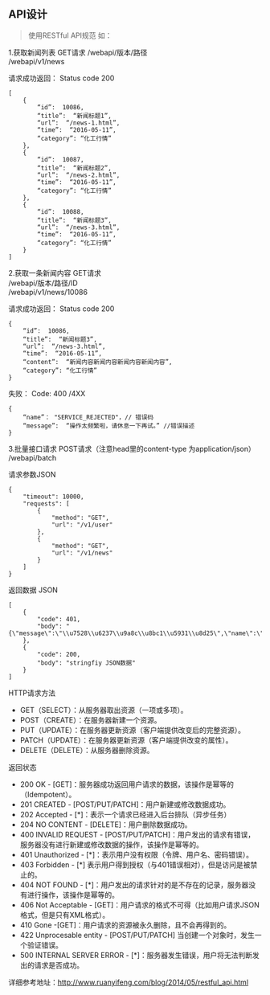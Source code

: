 ## API设计
> 使用RESTful API规范 如：


1.获取新闻列表 GET请求 
/webapi/版本/路径  
/webapi/v1/news  

请求成功返回： 
Status code 200

```
[
	{
		“id”:  10086,
		“title”:  “新闻标题1”,
		“url”:  “/news-1.html”,
		“time”:  “2016-05-11”,
		“category”: “化工行情”
	},
	{
		“id”:  10087,
		“title”:  “新闻标题2”,
		“url”:  “/news-2.html”,
		“time”:  “2016-05-11”,
		“category”: “化工行情”
	},
	{
		“id”:  10088,
		“title”:  “新闻标题3”,
		“url”:  “/news-3.html”,
		“time”:  “2016-05-11”,
		“category”: “化工行情”
	}
]
```

2.获取一条新闻内容 GET请求  
/webapi/版本/路径/ID  
/webapi/v1/news/10086  

请求成功返回： 
Status code 200

```
{
	“id”:  10086,
	“title”:  “新闻标题3”,
	“url”:  “/news-3.html”,
	“time”:  “2016-05-11”,
	“content”:  “新闻内容新闻内容新闻内容新闻内容”,
	“category”: “化工行情”
}
```

失败：
Code: 400 /4XX

```
{
	“name”： "SERVICE_REJECTED"，// 错误码
	“message”:  “操作太频繁啦，请休息一下再试。” //错误描述
}
```

3.批量接口请求 POST请求（注意head里的content-type 为application/json）
/webapi/batch

请求参数JSON

```
{
    "timeout": 10000, 
    "requests": [
        {
            "method": "GET",
            "url": "/v1/user"
        },
        {
            "method": "GET",
            "url": "/v1/news"
        }
    ]
}
```

返回数据 JSON

```
[
    {
        "code": 401,
        "body": "{\"message\":\"\\u7528\\u6237\\u9a8c\\u8bc1\\u5931\\u8d25\",\"name\":\"HTTP_UNAUTHORIZED\"}"
    },
    {
        "code": 200,
        "body": "stringfiy JSON数据"
    }
]
```


HTTP请求方法  
* GET（SELECT）：从服务器取出资源（一项或多项）。
* POST（CREATE）：在服务器新建一个资源。
* PUT（UPDATE）：在服务器更新资源（客户端提供改变后的完整资源）。
* PATCH（UPDATE）：在服务器更新资源（客户端提供改变的属性）。
* DELETE（DELETE）：从服务器删除资源。

返回状态
* 200 OK - [GET]：服务器成功返回用户请求的数据，该操作是幂等的（Idempotent）。
* 201 CREATED - [POST/PUT/PATCH]：用户新建或修改数据成功。
* 202 Accepted - [*]：表示一个请求已经进入后台排队（异步任务）
* 204 NO CONTENT - [DELETE]：用户删除数据成功。
* 400 INVALID REQUEST - [POST/PUT/PATCH]：用户发出的请求有错误，服务器没有进行新建或修改数据的操作，该操作是幂等的。
* 401 Unauthorized - [*]：表示用户没有权限（令牌、用户名、密码错误）。
* 403 Forbidden - [*] 表示用户得到授权（与401错误相对），但是访问是被禁止的。
* 404 NOT FOUND - [*]：用户发出的请求针对的是不存在的记录，服务器没有进行操作，该操作是幂等的。
* 406 Not Acceptable - [GET]：用户请求的格式不可得（比如用户请求JSON格式，但是只有XML格式）。
* 410 Gone -[GET]：用户请求的资源被永久删除，且不会再得到的。
* 422 Unprocesable entity - [POST/PUT/PATCH] 当创建一个对象时，发生一个验证错误。
* 500 INTERNAL SERVER ERROR - [*]：服务器发生错误，用户将无法判断发出的请求是否成功。


详细参考地址：http://www.ruanyifeng.com/blog/2014/05/restful_api.html
